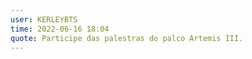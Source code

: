 ```yaml
---
user: KERLEYBTS 
time: 2022-06-16 18:04
quote: Participe das palestras do palco Artemis III.
---
```

